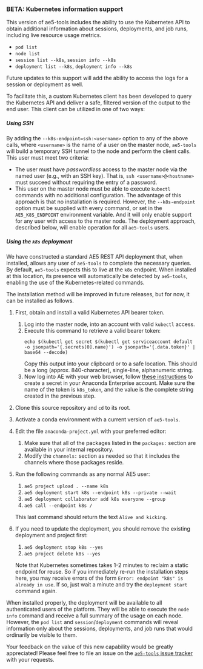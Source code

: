 ### BETA: Kubernetes information support

This version of ae5-tools includes the ability to use the Kubernetes
API to obtain additional information about sessions, deployments, and
job runs, including live resource usage metrics.

- `pod list`
- `node list`
- `session list --k8s`, `session info --k8s`
- `deployment list --k8s`, `deployment info --k8s`

Future updates to this support will add the ability to access the logs
for a session or deployment as well.

To facilitate this, a custom Kubernetes client has been developed to
query the Kubernetes API and deliver a safe, filtered version of the
output to the end user. This client can be utilized in one of two ways:

##### Using SSH

By adding the `--k8s-endpoint=ssh:<username>` option
to any of the above calls, where `<username>` is the name of a user
on the master node, `ae5-tools` will build a temporary SSH tunnel
to the node and perform the client calls. This user must meet two
criteria:
- The user must have _passwordless_ access to the master node
  via the named user (e.g., with an SSH key). That is,
  `ssh <username>@<hostname>` must succeed without requiring
  the entry of a password.
- This user on the master node must be able to execute
  `kubectl` commands with no additional configuration.
The advantage of this approach is that no installation is required.
However, the `--k8s-endpoint` option must be supplied with every
command, or set in the `AE5_K8S_ENDPOINT` environment variable.
And it will only enable support for any user with access to the
master node. The deployment approach, described below, will enable
operation for all `ae5-tools` users.

##### Using the `k8s` deployment

We have constructed a standard AE5 REST API deployment that, when
installed, allows any user of `ae5-tools` to complete the necessary
queries. By default, `ae5-tools` expects this to live at the `k8s`
endpoint. When installed at this location, its presence will
automatically be detected by `ae5-tools`, enabling the use of the
Kubernetes-related commands.
   
The installation method will be improved in future
releases, but for now, it can be installed as follows.
1. First, obtain and install a valid Kubernetes API bearer token.
   1. Log into the master node, into an account with valid `kubectl` access.
   2. Execute this command to retrieve a valid bearer token:
      ```
      echo $(kubectl get secret $(kubectl get serviceaccount default -o jsonpath='{.secrets[0].name}') -o jsonpath='{.data.token}' | base64 --decode)
      ```
      Copy this output into your clipboard or to a safe location.
      This should be a long (approx. 840-character), single-line,
      alphanumeric string.
   3. Now log into AE with your web browser, follow
      [these instructions](https://enterprise-docs.anaconda.com/en/latest/data-science-workflows/user-settings.html#storing-secrets)
      to create a secret in your Anaconda Enterprise account. Make sure
      the name of the token is `k8s_token`, and the value is the complete
      string created in the previous step.
2. Clone this source repository and `cd` to its root.
3. Activate a conda environment with a current version of `ae5-tools`.
4. Edit the file `anaconda-project.yml` with your preferred editor:
   1. Make sure that all of the packages listed in the `packages:`
      section are available in your internal repository.
   2. Modify the `channels:` section as needed so that it includes the
      channels where those packages reside.
5. Run the following commands as any normal AE5 user:
   1. `ae5 project upload . --name k8s`
   2. `ae5 deployment start k8s --endpoint k8s --private --wait`
   3. `ae5 deployment collaborator add k8s everyone --group`
   4. `ae5 call --endpoint k8s /`
   
   This last command should return the text `Alive and kicking`.
6. If you need to update the deployment, you should remove the existing
   deployment and project first:
   1. `ae5 deployment stop k8s --yes`
   2. `ae5 project delete k8s --yes`
   
   Note that Kubernetes sometimes takes 1-2 minutes to reclaim a
   static endpoint for reuse. So if you immediately re-run the installation
   steps here, you may receive errors of the form
   `Error: endpoint "k8s" is already in use`. If so, just wait a
   minute and try the `deployment start` command again.
      
When installed properly, the deployment will be available
to all authenticated users of the platform. They will be able to
execute the `node info` command and receive a full summary of the
usage on each node. However, the `pod list` and `session`/`deployment`
commands will reveal information only about the sessions, deployments,
and job runs that would ordinarily be visible to them.

Your feedback on the value of this new capability would be greatly appreciated!
Please feel free to file an issue on the [`ae5-tools` issue tracker](https://github.com/Anaconda-Platform/ae5-tools/issues) with your requests.